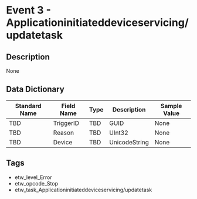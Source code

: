 # Event 3 - Applicationinitiateddeviceservicing/updatetask

## Description
None

## Data Dictionary
|Standard Name|Field Name|Type|Description|Sample Value|
|---|---|---|---|---|
|TBD|TriggerID|TBD|GUID|None|None|
|TBD|Reason|TBD|UInt32|None|None|
|TBD|Device|TBD|UnicodeString|None|None|

## Tags
* etw_level_Error
* etw_opcode_Stop
* etw_task_Applicationinitiateddeviceservicing/updatetask